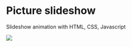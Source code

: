 # Picture slideshow
Slideshow animation with HTML, CSS, Javascript

![](./images/slideshow-about-culture-in-vietnam.gif)
